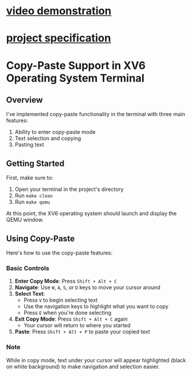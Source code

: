 # [video demonstration](https://drive.google.com/file/d/1W80GeFmxveAfJZDpjegqjH1-Ki-OzZiL/view?usp=drive_link)

# [project specification](OS-Domaći1.pdf)

# Copy-Paste Support in XV6 Operating System Terminal

## Overview
I've implemented copy-paste functionality in the terminal with three main features:
1. Ability to enter copy-paste mode
2. Text selection and copying
3. Pasting text

## Getting Started
First, make sure to:
1. Open your terminal in the project's directory
2. Run `make clean`
3. Run `make qemu`

At this point, the XV6 operating system should launch and display the QEMU window.

## Using Copy-Paste
Here's how to use the copy-paste features:

### Basic Controls
1. **Enter Copy Mode**: Press `Shift + Alt + C`
2. **Navigate**: Use `W`, `A`, `S`, or `D` keys to move your cursor around
3. **Select Text**: 
   - Press `V` to begin selecting text
   - Use the navigation keys to highlight what you want to copy
   - Press `E` when you're done selecting
4. **Exit Copy Mode**: Press `Shift + Alt + C` again
   - Your cursor will return to where you started
5. **Paste**: Press `Shift + Alt + P` to paste your copied text

### Note
While in copy mode, text under your cursor will appear highlighted (black on white background) to make navigation and selection easier.
